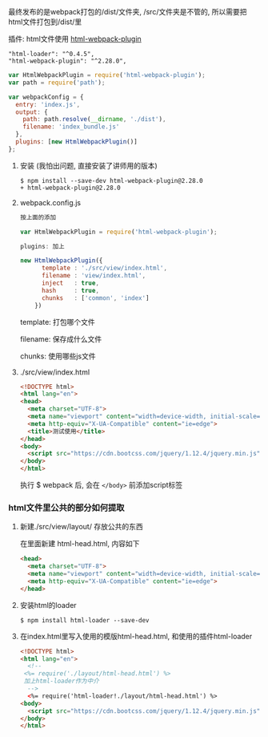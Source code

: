 最终发布的是webpack打包的/dist/文件夹, /src/文件夹是不管的, 所以需要把html文件打包到/dist/里



插件: html文件使用 [html-webpack-plugin](<https://www.webpackjs.com/plugins/html-webpack-plugin/>)  

```
"html-loader": "^0.4.5",
"html-webpack-plugin": "^2.28.0",
```

```javascript
var HtmlWebpackPlugin = require('html-webpack-plugin');
var path = require('path');

var webpackConfig = {
  entry: 'index.js',
  output: {
    path: path.resolve(__dirname, './dist'),
    filename: 'index_bundle.js'
  },
  plugins: [new HtmlWebpackPlugin()]
};
```



1. 安装 (我怕出问题, 直接安装了讲师用的版本)

   ```
   $ npm install --save-dev html-webpack-plugin@2.28.0
   + html-webpack-plugin@2.28.0
   ```

2. webpack.config.js

   ```javascript
   按上面的添加
   
   var HtmlWebpackPlugin = require('html-webpack-plugin');
   
   plugins: 加上
   
   new HtmlWebpackPlugin({
         template : './src/view/index.html',
         filename : 'view/index.html',
         inject   : true,
         hash     : true,
         chunks   : ['common', 'index']
       })
   ```

   template: 打包哪个文件

   filename: 保存成什么文件

   chunks: 使用哪些js文件

3. ./src/view/index.html

   ```html
   <!DOCTYPE html>
   <html lang="en">
   <head>
     <meta charset="UTF-8">
     <meta name="viewport" content="width=device-width, initial-scale=1.0">
     <meta http-equiv="X-UA-Compatible" content="ie=edge">
     <title>测试使用</title>
   </head>
   <body>
     <script src="https://cdn.bootcss.com/jquery/1.12.4/jquery.min.js"></script>
   </body>
   </html>
   ```

   执行 $ webpack 后, 会在 `</body>` 前添加script标签



### html文件里公共的部分如何提取

1. 新建./src/view/layout/ 存放公共的东西

   在里面新建 html-head.html, 内容如下

   ```html
   <head>
     <meta charset="UTF-8">
     <meta name="viewport" content="width=device-width, initial-scale=1.0">
     <meta http-equiv="X-UA-Compatible" content="ie=edge">
   </head>
   ```

2. 安装html的loader

   `$ npm install html-loader --save-dev`  

3. 在index.html里写入使用的模版html-head.html, 和使用的插件html-loader

   ```html
   <!DOCTYPE html>
   <html lang="en">
     <!-- 
   	<%= require('./layout/html-head.html') %> 
   	加上html-loader作为中介 
     -->
     <%= require('html-loader!./layout/html-head.html') %>
   <body>
     <script src="https://cdn.bootcss.com/jquery/1.12.4/jquery.min.js"></script>
   </body>
   </html>
   ```

